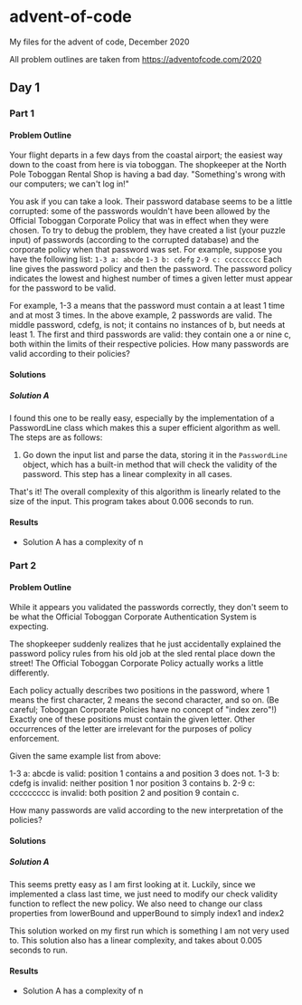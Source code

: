 # advent-of-code
 My files for the advent of code, December 2020

All problem outlines are taken from https://adventofcode.com/2020

## Day 1
### Part 1
#### Problem Outline
Your flight departs in a few days from the coastal airport; the easiest way down to the coast from here is via toboggan. The shopkeeper at the North Pole Toboggan Rental Shop is having a bad day. "Something's wrong with our computers; we can't log in!" 

You ask if you can take a look. Their password database seems to be a little corrupted: some of the passwords wouldn't have been allowed by the Official Toboggan Corporate Policy that was in effect when they were chosen. To try to debug the problem, they have created a list (your puzzle input) of passwords (according to the corrupted database) and the corporate policy when that password was set. For example, suppose you have the following list: 
`1-3 a: abcde`
`1-3 b: cdefg` 
`2-9 c: ccccccccc` 
Each line gives the password policy and then the password. The password policy indicates the lowest and highest number of times a given letter must appear for the password to be valid. 

For example, 1-3 a means that the password must contain a at least 1 time and at most 3 times. In the above example, 2 passwords are valid. The middle password, cdefg, is not; it contains no instances of b, but needs at least 1. The first and third passwords are valid: they contain one a or nine c, both within the limits of their respective policies. How many passwords are valid according to their policies?
#### Solutions
##### Solution A
I found this one to be really easy, especially by the implementation of a PasswordLine class which makes this a super efficient algorithm as well. The steps are as follows:

1. Go down the input list and parse the data, storing it in the `PasswordLine` object, which has a built-in method that will check the validity of the password. This step has a linear complexity in all cases.

That's it! The overall complexity of this algorithm is linearly related to the size of the input. This program takes about 0.006 seconds to run.

#### Results
- Solution A has a complexity of n

### Part 2
#### Problem Outline
While it appears you validated the passwords correctly, they don't seem to be what the Official Toboggan Corporate Authentication System is expecting.

The shopkeeper suddenly realizes that he just accidentally explained the password policy rules from his old job at the sled rental place down the street! The Official Toboggan Corporate Policy actually works a little differently.

Each policy actually describes two positions in the password, where 1 means the first character, 2 means the second character, and so on. (Be careful; Toboggan Corporate Policies have no concept of "index zero"!) Exactly one of these positions must contain the given letter. Other occurrences of the letter are irrelevant for the purposes of policy enforcement.

Given the same example list from above:

1-3 a: abcde is valid: position 1 contains a and position 3 does not.
1-3 b: cdefg is invalid: neither position 1 nor position 3 contains b.
2-9 c: ccccccccc is invalid: both position 2 and position 9 contain c.

How many passwords are valid according to the new interpretation of the policies?
#### Solutions
##### Solution A
This seems pretty easy as I am first looking at it. Luckily, since we implemented a class last time, we just need to modify our check validity function to reflect the new policy. We also need to change our class properties from lowerBound and upperBound to simply index1 and index2

This solution worked on my first run which is something I am not very used to. This solution also has a linear complexity, and takes about 0.005 seconds to run.

#### Results
- Solution A has a complexity of n

